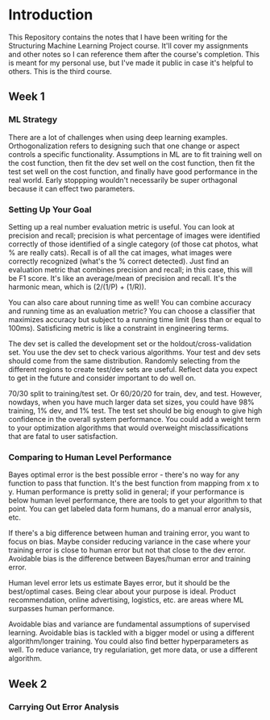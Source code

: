 # Introduction 

This Repository contains the notes that I have been writing for the Structuring Machine Learning Project course. It'll cover my assignments and other notes so I can reference them after the course's completion. This is meant for my personal use, but I've made it public in case it's helpful to others. This is the third course. 

## Week 1

### ML Strategy

There are a lot of challenges when using deep learning examples. Orthogonalization refers to designing such that one change or aspect controls a specific functionality. Assumptions in ML are to fit training well on the cost function, then fit the dev set well on the cost function, then fit the test set well on the cost function, and finally have good performance in the real world. Early stoppping wouldn't necessarily be super orthagonal because it can effect two parameters. 

### Setting Up Your Goal 

Setting up a real number evaluation metric is useful. You can look at precision and recall; precision is what percentage of images were identified correctly of those identified of a single category (of those cat photos, what % are really cats). Recall is of all the cat images, what images were correctly recognized (what's the % correct detected). Just find an evaluation metric that combines precision and recall; in this case, this will be F1 score. It's like an average/mean of precision and recall. It's the harmonic mean, which is (2/(1/P) + (1/R)). 

You can also care about running time as well! You can combine accuracy and running time as an evaluation metric? You can choose a classifier that maximizes accuracy but subject to a running time limit (less than or equal to 100ms). Satisficing metric is like a constraint in engineering terms. 

The dev set is called the development set or the holdout/cross-validation set. You use the dev set to check various algorithms. Your test and dev sets should come from the same distribution. Randomly selecting from the different regions to create test/dev sets are useful. Reflect data you expect to get in the future and consider important to do well on. 

70/30 split to training/test set. Or 60/20/20 for train, dev, and test. However, nowdays, when you have much larger data set sizes, you could have 98% training, 1% dev, and 1% test. The test set should be big enough to give high confidence in the overall system performance. You could add a weight term to your optimization algorithms that would overweight misclassifications that are fatal to user satisfaction. 

### Comparing to Human Level Performance

Bayes optimal error is the best possible error - there's no way for any function to pass that function. It's the best function from mapping from x to y. Human performance is pretty solid in general; if your performance is below human level performance, there are tools to get your algorithm to that point. You can get labeled data form humans, do a manual error analysis, etc. 

If there's a big difference between human and training error, you want to focus on bias. Maybe consider reducing variance in the case where your training error is close to human error but not that close to the dev error. Avoidable bias is the difference between Bayes/human error and training error. 

Human level error lets us estimate Bayes error, but it should be the best/optimal cases. Being clear about your purpose is ideal. Product recommendation, online advertising, logistics, etc. are areas where ML surpasses human performance. 

Avoidable bias and variance are fundamental assumptions of supervised learning. Avoidable bias is tackled with a bigger model or using a different algorithm/longer training. You could also find better hyperparameters as well. To reduce variance, try regulariation, get more data, or use a different algorithm. 

## Week 2

### Carrying Out Error Analysis 


